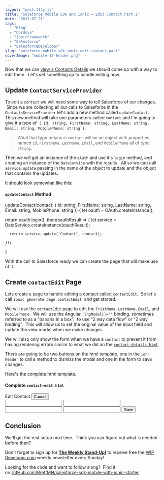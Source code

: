 ```yaml
---
layout: "post.11ty.js"
title: "Saleforce Mobile SDK and Ionic – Edit Contact Part I"
date: "2017-07-21"
tags: 
  - "Blog"
  - "Cordova"
  - "IonicFramework"
  - "Salesforce"
  - "SalesforceDeveloper"
slug: "saleforce-mobile-sdk-ionic-edit-contact-part"
coverImage: "mobile-15-header.png"
---
```


Now that we can [view a Contacts Details](https://wipdeveloper.wpcomstaging.com/2017/07/19/saleforce-mobile-sdk-ionic-display-contact-details/) we should come up with a way to edit them.  Let's set something up to handle editing now.

## Update `ContactServiceProvider`

To edit a `contact` we will need some way to tell Salesforce of our changes.  Since we are collecting all our calls to Salesforce in the `ContactsServiceProvider` let's add a new method called `updateContact`.   This new method will take one parameters called `contact` and I'm going to give it a type of  `{ Id: string, FirstName: string, LastName: string, Email: string, MobilePhone: string }`.

> What that type means is `contact` will be an object with properties named `Id`, `FirstName`, `LastName`, `Email`, and `MobilePhone` all of type `string`.

Then we will get an instance of the `oAuth` and use it's `login` method, and creating an instance of the `DataService` with the results.  All so we can call `service.update` passing in the name of the object to update and the object that contains the updates.

It should look somewhat like this:

#### `updateContact` Method

updateContact(contact: { Id: string, FirstName: string, LastName: string, Email: string, MobilePhone: string }) {
  let oauth = OAuth.createInstance();

  return oauth.login()
    .then(oauthResult => {
      let service = DataService.createInstance(oauthResult);

      return service.update('Contact', contact);

    });
}

With the call to Salesforce ready we can create the page that will make use of it.

## Create `contactEdit` Page

Lets create a page to handle editing a contact called `contactEdit`.  So let's call `ionic generate page contactEdit`  and get started.

We will use the `contactEdit` page to edit the `FristName`, `LastName`, `Email`, and `MobilePhone`.  We will use the Angular `[(ngModel)]=""` binding, sometimes referred to as a "banana in a box",  to use "2 way data flow" or "2 way binding".  This will allow us to set the original value of the input field and update the view model when we make changes.

We will also only show the form when we have a `contact` to prevent it from having rendering errors similar to what we did on the [`contact-details.html`](https://wipdeveloper.wpcomstaging.com/2017/07/19/saleforce-mobile-sdk-ionic-display-contact-details/).

There are going to be two buttons on the html template, one in the `ion-header` to call a method to dismiss the modal and one in the form to save changes.

Here's the complete html template.

#### Complete `contact-edit.html`

<ion-header>
  <ion-toolbar>
    <ion-title>
      Edit Contact
    </ion-title>
    <ion-buttons start>
      <button ion-button (click)="dismiss()">
        <span ion-text color="primary" showWhen="ios">Cancel</span>
        <ion-icon name="md-close" showWhen="android, windows"></ion-icon>
      </button>
    </ion-buttons>
  </ion-toolbar>
</ion-header>

<ion-content padding>
  <form \*ngIf="contact">
    <label for="FirstName"></label>
    <input type="text" id="FirstName" \[(ngModel)\]="contact.FirstName" name="FirstName">
    <label for="LastName"></label>
    <input type="text" id="LastName" \[(ngModel)\]="contact.LastName" name="LastName">
    <label for="Email"></label>
    <input type="text" id="Email" \[(ngModel)\]="contact.Email" name="Email">
    <label for="MobilePhone"></label>
    <input type="text" id="MobilePhone" \[(ngModel)\]="contact.MobilePhone" name="MobilePhone">
    <button ion-button (click)="updateContact()">Save</button>
  </form>
</ion-content>

## Conclusion

We'll get the rest setup next time.  Think you can figure out what is needed before then?

Don’t forget to sign up for [**The Weekly Stand-Up!**](https://wipdeveloper.wpcomstaging.com/newsletter/) to receive free the [WIP Developer.com](https://wipdeveloper.wpcomstaging.com/) weekly newsletter every Sunday!

Looking for the code and want to follow along?  Find it on [GitHub.com/BrettMN/salesforce-sdk-mobile-with-ionic-starter](https://github.com/BrettMN/salesforce-sdk-mobile-with-ionic-starter)
